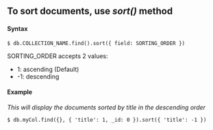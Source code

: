 ## To sort documents, use _sort()_ method

#### Syntax

    $ db.COLLECTION_NAME.find().sort({ field: SORTING_ORDER })

SORTING_ORDER accepts 2 values:

- 1: ascending (Default)
- -1: descending

#### Example
_This will display the documents sorted by title in the descending order_

    $ db.myCol.find({}, { 'title': 1, _id: 0 }).sort({ 'title': -1 })